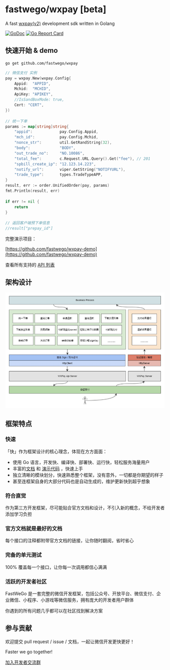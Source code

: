 # fastwego/wxpay [beta]

A fast [wxpay(v2)](https://pay.weixin.qq.com/wiki/doc/api/index.html) development sdk written in Golang

[![GoDoc](https://pkg.go.dev/badge/github.com/fastwego/wxpay?status.svg)](https://pkg.go.dev/github.com/fastwego/wxpay?tab=doc)
[![Go Report Card](https://goreportcard.com/badge/github.com/fastwego/wxpay)](https://goreportcard.com/report/github.com/fastwego/wxpay)
## 快速开始 & demo

```shell script
go get github.com/fastwego/wxpay
```

```go
// 微信支付 实例
pay = wxpay.New(wxpay.Config{
    Appid:  "APPID",
    Mchid:  "MCHID",
    ApiKey: "APIKEY",
    //IsSandBoxMode: true,
    Cert: "CERT",
})

// 统一下单
params := map[string]string{
    "appid":            pay.Config.Appid,
    "mch_id":           pay.Config.Mchid,
    "nonce_str":        util.GetRandString(32),
    "body":             "BODY",
    "out_trade_no":     "NO.10086",
    "total_fee":        c.Request.URL.Query().Get("fee"), // 201
    "spbill_create_ip": "12.123.14.223",
    "notify_url":       viper.GetString("NOTIFYURL"),
    "trade_type":       types.TradeTypeAPP,
}
result, err := order.UnifiedOrder(pay, params)
fmt.Println(result, err)

if err != nil {
    return
}

// 返回客户端预下单信息
//result["prepay_id"]

```

完整演示项目：

[https://github.com/fastwego/wxpay-demo](https://github.com/fastwego/wxpay-demo)

查看所有支持的 [API 列表](./doc/apilist.md)

## 架构设计

![sdk](./doc/img/sdk.jpg)


## 框架特点

### 快速

「快」作为框架设计的核心理念，体现在方方面面：

- 使用 Go 语言，开发快、编译快、部署快、运行快，轻松服务海量用户
- 丰富的[文档](https://pkg.go.dev/github.com/fastwego/wxpay) 和 [演示代码](https://github.com/fastwego/wxpay-demo) ，快速上手
- 独立清晰的模块划分，快速熟悉整个框架，没有意外，一切都是你期望的样子
- 甚至连框架自身的大部分代码也是自动生成的，维护更新快到超乎想象

### 符合直觉

作为第三方开发框架，尽可能贴合官方文档和设计，不引入新的概念，不给开发者添加学习负担

### 官方文档就是最好的文档

每个接口的注释都附带官方文档的链接，让你随时翻阅，省时省心

### 完备的单元测试

100% 覆盖每一个接口，让你每一次调用都信心满满

### 活跃的开发者社区

FastWeGo 是一套完整的微信开发框架，包括公众号、开放平台、微信支付、企业微信、小程序、小游戏等微信服务，拥有庞大的开发者用户群体

你遇到的所有问题几乎都可以在社区找到解决方案

## 参与贡献

欢迎提交 pull request / issue / 文档，一起让微信开发更快更好！

Faster we go together!

[加入开发者交流群](https://github.com/fastwego/fastwego.dev#%E5%BC%80%E5%8F%91%E8%80%85%E4%BA%A4%E6%B5%81%E7%BE%A4)
